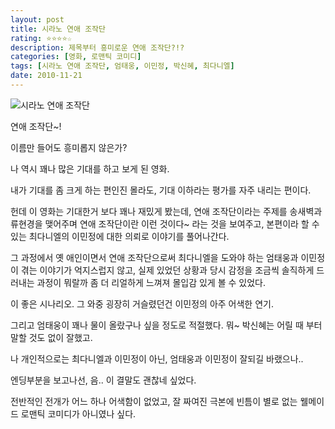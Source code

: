 ```yaml
---
layout: post
title: 시라노 연애 조작단
rating: ⭐️⭐️⭐️⭐️☆
description: 제목부터 흥미로운 연애 조작단?!?
categories: [영화, 로맨틱 코미디]
tags: [시라노 연애 조작단, 엄태웅, 이민정, 박신혜, 최다니엘]
date: 2010-11-21
---
```


![시라노 연애 조작단](../../review/img/2010/cyrano.jpg)

연애 조작단~!

이름만 들어도 흥미롭지 않은가?

나 역시 꽤나 많은 기대를 하고 보게 된 영화. 

내가 기대를 좀 크게 하는 편인진 몰라도, 기대 이하라는 평가를 자주 내리는 편이다.


헌데 이 영화는 기대한거 보다 꽤나 재밌게 봤는데, 연애 조작단이라는 주제를 송새벽과 류현경을 맺어주며 연애 조작단이란 이런 것이다~ 라는 것을 보여주고,  본편이라 할 수 있는 최다니엘의 이민정에 대한 의뢰로 이야기를 풀어나간다.



그 과정에서 옛 애인이면서 연애 조작단으로써 최다니엘을 도와야 하는 엄태웅과 이민정이 겪는 이야기가 억지스럽지 않고, 실제 있었던 상황과 당시 감정을 조금씩 솔직하게 드러내는 과정이 뭐랄까 좀 더 리얼하게 느껴져 몰입감 있게 볼 수 있었다.

이 좋은 시나리오. 그 와중 굉장히 거슬렸던건 이민정의 아주 어색한 연기.

그리고 엄태웅이 꽤나 물이 올랐구나 싶을 정도로 적절했다. 뭐~ 박신혜는 어릴 때 부터 말할 것도 없이 잘했고.



나 개인적으로는 최다니엘과 이민정이 아닌, 엄태웅과 이민정이 잘되길 바랬으나..

엔딩부분을 보고나선, 음.. 이 결말도 괜찮네 싶었다.


전반적인 전개가 어느 하나 어색함이 없었고, 잘 짜여진 극본에 빈틈이 별로 없는 웰메이드 로맨틱 코미디가 아니였나 싶다.
